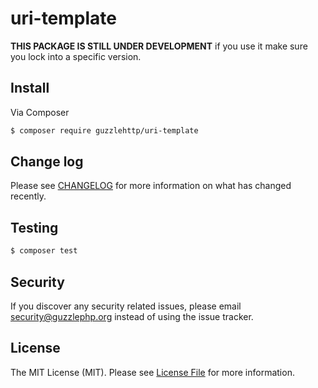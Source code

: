 # uri-template

**THIS PACKAGE IS STILL UNDER DEVELOPMENT** if you use it make sure you lock into a specific version.

## Install

Via Composer

``` bash
$ composer require guzzlehttp/uri-template
```

## Change log

Please see [CHANGELOG](CHANGELOG.md) for more information on what has changed recently.

## Testing

``` bash
$ composer test
```

## Security

If you discover any security related issues, please email security@guzzlephp.org instead of using the issue tracker.

## License

The MIT License (MIT). Please see [License File](LICENSE.md) for more information.

